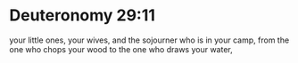 # Deuteronomy 29:11

your little ones, your wives, and the sojourner who is in your camp, from the one who chops your wood to the one who draws your water,
